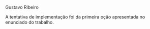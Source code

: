 Gustavo Ribeiro

A tentativa de implementação foi da primeira oção apresentada no enunciado do trabalho.
